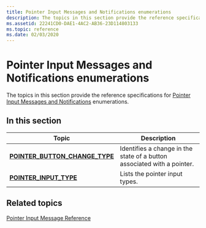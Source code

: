 ```yaml
---
title: Pointer Input Messages and Notifications enumerations
description: The topics in this section provide the reference specifications for Pointer Input Messages and Notifications enumerations.
ms.assetid: 22241CD0-DAE1-4AC2-AB36-23D114803133
ms.topic: reference
ms.date: 02/03/2020
---
```


# Pointer Input Messages and Notifications enumerations

The topics in this section provide the reference specifications for [Pointer Input Messages and Notifications](messages-and-notifications-portal.md) enumerations.

## In this section



| Topic                                                                          | Description                                                                        |
|--------------------------------------------------------------------------------|------------------------------------------------------------------------------------|
| [**POINTER_BUTTON_CHANGE_TYPE**](/windows/win32/api/winuser/ne-winuser-pointer_button_change_type)<br/> | Identifies a change in the state of a button associated with a pointer.<br/> |
| [**POINTER_INPUT_TYPE**](/windows/win32/api/winuser/ne-winuser-tagpointer_input_type)<br/>             | Lists the pointer input types.<br/>                                          |



 

## Related topics

<dl> <dt>

[Pointer Input Message Reference](wmpointer-reference.md)
</dt> </dl>

 

 





